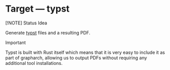 # Target &mdash; typst

[!NOTE] Status
Idea

Generate [typst](https://typst.app) files and a resulting PDF.

>[!IMPORTANT]
>Typst is built with Rust itself which means that it
>is very easy to include it as part of grapharch,
>allowing us to output PDFs without requiring any
>additional tool installations.
